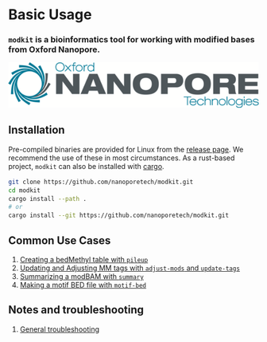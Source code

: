 # Basic Usage

### `modkit` is a bioinformatics tool for working with modified bases from Oxford Nanopore.

![ONT_logo](./images/ONT_logo_590x106.png)

## Installation

Pre-compiled binaries are provided for Linux from the [release
page](https://github.com/nanoporetech/modkit/releases). We recommend the use of these in
most circumstances. As a rust-based project, `modkit` can also be installed with 
[cargo](https://www.rust-lang.org/learn/get-started).
```bash
git clone https://github.com/nanoporetech/modkit.git
cd modkit
cargo install --path .
# or
cargo install --git https://github.com/nanoporetech/modkit.git
```

## Common Use Cases
1. [Creating a bedMethyl table with `pileup`](./intro_bedmethyl.md)
1. [Updating and Adjusting MM tags with `adjust-mods` and `update-tags`](./intro_adjust.md)
1. [Summarizing a modBAM with `summary`](./intro_summary.md)
1. [Making a motif BED file with `motif-bed`](./intro_motif_bed.md)

## Notes and troubleshooting
1. [General troubleshooting](./troubleshooting.md)

